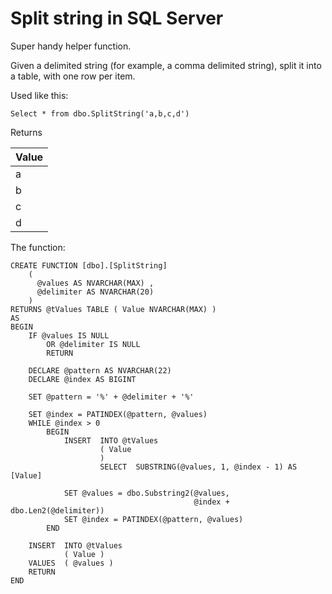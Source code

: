 # Split string in SQL Server

Super handy helper function.

Given a delimited string (for example, a comma delimited string), split it into a table, with one row per item.

Used like this:

	Select * from dbo.SplitString('a,b,c,d')

Returns

|Value|
|-----|
|a|
|b|
|c|
|d|


The function:

	CREATE FUNCTION [dbo].[SplitString]
		(
		  @values AS NVARCHAR(MAX) ,
		  @delimiter AS NVARCHAR(20)
		)
	RETURNS @tValues TABLE ( Value NVARCHAR(MAX) )
	AS 
	BEGIN
		IF @values IS NULL
			OR @delimiter IS NULL 
			RETURN

		DECLARE @pattern AS NVARCHAR(22)
		DECLARE @index AS BIGINT

		SET @pattern = '%' + @delimiter + '%'
		
		SET @index = PATINDEX(@pattern, @values)
		WHILE @index > 0 
			BEGIN
				INSERT  INTO @tValues
						( Value 
						)
						SELECT  SUBSTRING(@values, 1, @index - 1) AS [Value]
						
				SET @values = dbo.Substring2(@values,
											 @index + dbo.Len2(@delimiter))
				SET @index = PATINDEX(@pattern, @values)
			END
		
		INSERT  INTO @tValues
				( Value )
		VALUES  ( @values )
		RETURN
	END
